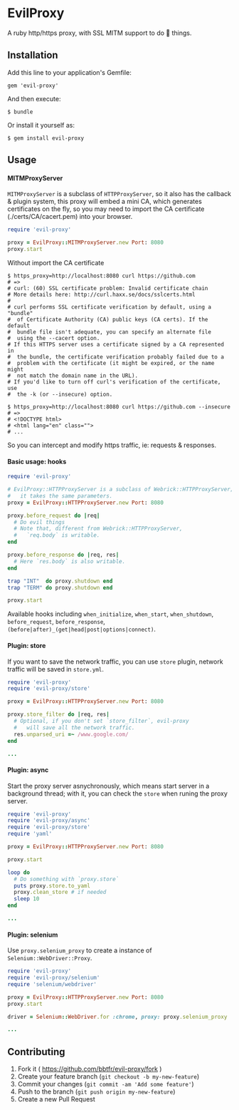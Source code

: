 # EvilProxy

A ruby http/https proxy, with SSL MITM support to do :imp: things.

## Installation

Add this line to your application's Gemfile:

    gem 'evil-proxy'

And then execute:

    $ bundle

Or install it yourself as:

    $ gem install evil-proxy

## Usage

#### MITMProxyServer
`MITMProxyServer` is a subclass of `HTTPProxyServer`, so it also has the callback & plugin system, this proxy will embed a mini CA, which generates certificates on the fly, so you may need to import the CA certificate (./certs/CA/cacert.pem) into your browser.

```ruby
require 'evil-proxy'

proxy = EvilProxy::MITMProxyServer.new Port: 8080
proxy.start
```

Without import the CA certificate
```shell
$ https_proxy=http://localhost:8080 curl https://github.com
# =>
# curl: (60) SSL certificate problem: Invalid certificate chain
# More details here: http://curl.haxx.se/docs/sslcerts.html
#
# curl performs SSL certificate verification by default, using a "bundle"
#  of Certificate Authority (CA) public keys (CA certs). If the default
#  bundle file isn't adequate, you can specify an alternate file
#  using the --cacert option.
# If this HTTPS server uses a certificate signed by a CA represented in
#  the bundle, the certificate verification probably failed due to a
#  problem with the certificate (it might be expired, or the name might
#  not match the domain name in the URL).
# If you'd like to turn off curl's verification of the certificate, use
#  the -k (or --insecure) option.
```

```shell
$ https_proxy=http://localhost:8080 curl https://github.com --insecure
# =>
# <!DOCTYPE html>
# <html lang="en" class="">
# ...
```

So you can intercept and modify https traffic, ie: requests & responses.

#### Basic usage: hooks

```ruby
require 'evil-proxy'

# EvilProxy::HTTPProxyServer is a subclass of Webrick::HTTPProxyServer;
#   it takes the same parameters.
proxy = EvilProxy::HTTPProxyServer.new Port: 8080

proxy.before_request do |req|
  # Do evil things
  # Note that, different from Webrick::HTTPProxyServer,
  #   `req.body` is writable.
end

proxy.before_response do |req, res|
  # Here `res.body` is also writable.
end

trap "INT"  do proxy.shutdown end
trap "TERM" do proxy.shutdown end

proxy.start
```

Available hooks including `when_initialize`, `when_start`, `when_shutdown`,
  `before_request`, `before_response`, `(before|after)_(get|head|post|options|connect)`.

#### Plugin: store

If you want to save the network traffic, you can use `store` plugin,
  network traffic will be saved in `store.yml`.
```ruby
require 'evil-proxy'
require 'evil-proxy/store'

proxy = EvilProxy::HTTPProxyServer.new Port: 8080

proxy.store_filter do |req, res|
  # Optional, if you don't set `store_filter`, evil-proxy
  #   will save all the network traffic.
  res.unparsed_uri =~ /www.google.com/
end

...
```

#### Plugin: async
Start the proxy server asnychronously, which means start server in a background thread;
with it, you can check the `store` when runing the proxy server.
```ruby
require 'evil-proxy'
require 'evil-proxy/async'
require 'evil-proxy/store'
require 'yaml'

proxy = EvilProxy::HTTPProxyServer.new Port: 8080

proxy.start

loop do
  # Do something with `proxy.store`
  puts proxy.store.to_yaml
  proxy.clean_store # if needed
  sleep 10
end

...
```

#### Plugin: selenium
Use `proxy.selenium_proxy` to create a instance of `Selenium::WebDriver::Proxy`.

```ruby
require 'evil-proxy'
require 'evil-proxy/selenium'
require 'selenium/webdriver'

proxy = EvilProxy::HTTPProxyServer.new Port: 8080
proxy.start

driver = Selenium::WebDriver.for :chrome, proxy: proxy.selenium_proxy

...
```


## Contributing

1. Fork it ( https://github.com/bbtfr/evil-proxy/fork )
2. Create your feature branch (`git checkout -b my-new-feature`)
3. Commit your changes (`git commit -am 'Add some feature'`)
4. Push to the branch (`git push origin my-new-feature`)
5. Create a new Pull Request
